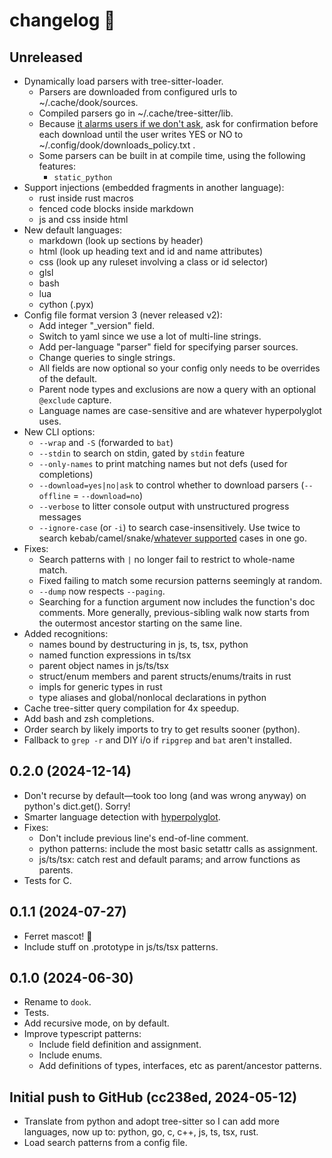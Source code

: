 changelog 🧚
============

## Unreleased

- Dynamically load parsers with tree-sitter-loader.
  - Parsers are downloaded from configured urls to ~/.cache/dook/sources.
  - Compiled parsers go in ~/.cache/tree-sitter/lib.
  - Because [it alarms users if we don't ask](https://github.com/zed-industries/zed/issues/12589),
    ask for confirmation before each download until the user writes YES or NO
    to ~/.config/dook/downloads_policy.txt .
  - Some parsers can be built in at compile time, using the following features:
    - `static_python`
- Support injections (embedded fragments in another language):
  - rust inside rust macros
  - fenced code blocks inside markdown
  - js and css inside html
- New default languages:
  - markdown (look up sections by header)
  - html (look up heading text and id and name attributes)
  - css (look up any ruleset involving a class or id selector)
  - glsl
  - bash
  - lua
  - cython (.pyx)
- Config file format version 3 (never released v2):
  - Add integer "_version" field.
  - Switch to yaml since we use a lot of multi-line strings.
  - Add per-language "parser" field for specifying parser sources.
  - Change queries to single strings.
  - All fields are now optional so your config only needs to be overrides of the default.
  - Parent node types and exclusions are now a query with an optional `@exclude` capture.
  - Language names are case-sensitive and are whatever hyperpolyglot uses.
- New CLI options:
  - `--wrap` and `-S` (forwarded to `bat`)
  - `--stdin` to search on stdin, gated by `stdin` feature
  - `--only-names` to print matching names but not defs (used for completions)
  - `--download=yes|no|ask` to control whether to download parsers (`--offline` = `--download=no`)
  - `--verbose` to litter console output with unstructured progress messages
  - `--ignore-case` (or `-i`) to search case-insensitively. Use twice to search
    kebab/camel/snake/[whatever supported](https://crates.io/crates/heck) cases
    in one go.
- Fixes:
  - Search patterns with `|` no longer fail to restrict to whole-name match.
  - Fixed failing to match some recursion patterns seemingly at random.
  - `--dump` now respects `--paging`.
  - Searching for a function argument now includes the function's doc comments.
    More generally, previous-sibling walk now starts from the outermost ancestor
    starting on the same line.
- Added recognitions:
  - names bound by destructuring in js, ts, tsx, python
  - named function expressions in ts/tsx
  - parent object names in js/ts/tsx
  - struct/enum members and parent structs/enums/traits in rust
  - impls for generic types in rust
  - type aliases and global/nonlocal declarations in python
- Cache tree-sitter query compilation for 4x speedup.
- Add bash and zsh completions.
- Order search by likely imports to try to get results sooner (python).
- Fallback to `grep -r` and DIY i/o if `ripgrep` and `bat` aren't installed.

## 0.2.0 (2024-12-14)

- Don't recurse by default—took too long (and was wrong anyway) on python's dict.get(). Sorry!
- Smarter language detection with [hyperpolyglot](https://github.com/monkslc/hyperpolyglot).
- Fixes:
  - Don't include previous line's end-of-line comment.
  - python patterns: include the most basic setattr calls as assignment.
  - js/ts/tsx: catch rest and default params; and arrow functions as parents.
- Tests for C.

## 0.1.1 (2024-07-27)

- Ferret mascot! 🦦
- Include stuff on .prototype in js/ts/tsx patterns.

## 0.1.0 (2024-06-30)

- Rename to `dook`.
- Tests.
- Add recursive mode, on by default.
- Improve typescript patterns:
  - Include field definition and assignment.
  - Include enums.
  - Add definitions of types, interfaces, etc as parent/ancestor patterns.

## Initial push to GitHub (cc238ed, 2024-05-12)

- Translate from python and adopt tree-sitter so I can add more languages, now up to: python, go, c, c++, js, ts, tsx, rust.
- Load search patterns from a config file.
